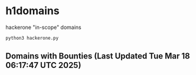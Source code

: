 # h1domains
hackerone "in-scope" domains

`python3 hackerone.py`
## Domains with Bounties (Last Updated Tue Mar 18 06:17:47 UTC 2025)
```

```
